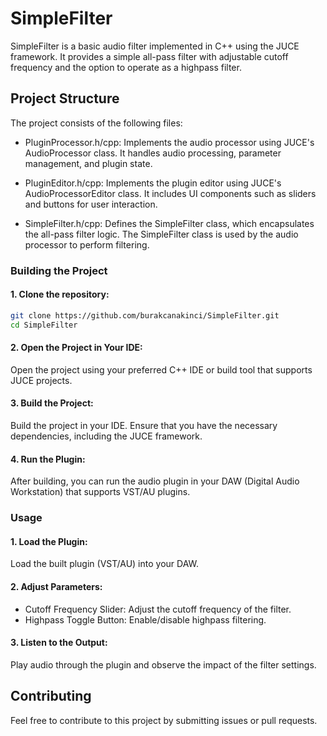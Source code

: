 # SimpleFilter

SimpleFilter is a basic audio filter implemented in C++ using the JUCE framework. It provides a simple all-pass filter with adjustable cutoff frequency and the option to operate as a highpass filter.

## Project Structure

The project consists of the following files:

- PluginProcessor.h/cpp: Implements the audio processor using JUCE's AudioProcessor class. It handles audio processing, parameter management, and plugin state.

- PluginEditor.h/cpp: Implements the plugin editor using JUCE's AudioProcessorEditor class. It includes UI components such as sliders and buttons for user interaction.

- SimpleFilter.h/cpp: Defines the SimpleFilter class, which encapsulates the all-pass filter logic. The SimpleFilter class is used by the audio processor to perform filtering.


### Building the Project

#### 1. Clone the repository:

```bash
git clone https://github.com/burakcanakinci/SimpleFilter.git
cd SimpleFilter
```

#### 2. Open the Project in Your IDE:

Open the project using your preferred C++ IDE or build tool that supports JUCE projects.

#### 3. Build the Project:

Build the project in your IDE. Ensure that you have the necessary dependencies, including the JUCE framework.

#### 4. Run the Plugin:

After building, you can run the audio plugin in your DAW (Digital Audio Workstation) that supports VST/AU plugins.

### Usage

#### 1. Load the Plugin:

Load the built plugin (VST/AU) into your DAW.

#### 2. Adjust Parameters:

- Cutoff Frequency Slider: Adjust the cutoff frequency of the filter.
- Highpass Toggle Button: Enable/disable highpass filtering.

#### 3. Listen to the Output:

Play audio through the plugin and observe the impact of the filter settings.

## Contributing

Feel free to contribute to this project by submitting issues or pull requests.
